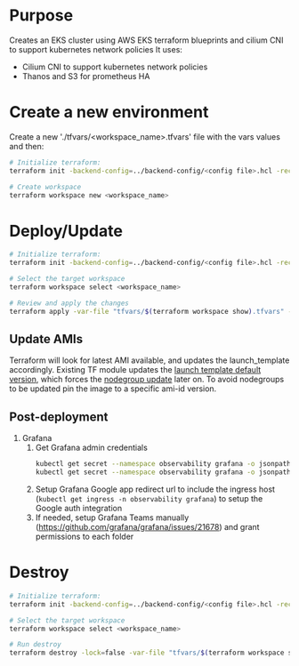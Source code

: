 # Purpose

Creates an EKS cluster using AWS EKS terraform blueprints and cilium CNI to support kubernetes network policies
It uses:

- Cilium CNI to support kubernetes network policies
- Thanos and S3 for prometheus HA

# Create a new environment

Create a new './tfvars/<workspace_name>.tfvars' file with the vars values and then:

```bash
# Initialize terraform:
terraform init -backend-config=../backend-config/<config file>.hcl -reconfigure -upgrade

# Create workspace
terraform workspace new <workspace_name>
```

# Deploy/Update

```bash
# Initialize terraform:
terraform init -backend-config=../backend-config/<config file>.hcl -reconfigure -upgrade

# Select the target workspace
terraform workspace select <workspace_name>

# Review and apply the changes
terraform apply -var-file "tfvars/$(terraform workspace show).tfvars" -parallelism=20
```

## Update AMIs

Terraform will look for latest AMI available, and updates the launch_template accordingly.
Existing TF module updates the [launch template default version](https://github.com/aws-ia/terraform-aws-eks-blueprints/blob/cccf5fd0a2742b0ca01df82925d41f5c77e27d12/modules/aws-eks-managed-node-groups/managed-launch-templates.tf#LL6C1-L6C1), which forces the [nodegroup update](https://github.com/aws-ia/terraform-aws-eks-blueprints/blob/cccf5fd0a2742b0ca01df82925d41f5c77e27d12/modules/aws-eks-managed-node-groups/main.tf#L40) later on.
To avoid nodegroups to be updated pin the image to a specific ami-id version.

## Post-deployment

1. Grafana
   1. Get Grafana admin credentials
      ```bash
      kubectl get secret --namespace observability grafana -o jsonpath="{.data.admin-user}" | base64 --decode ; echo
      kubectl get secret --namespace observability grafana -o jsonpath="{.data.admin-password}" | base64 --decode ; echo
      ```
   2. Setup Grafana Google app redirect url to include the ingress host (`kubectl get ingress -n observability grafana`) to setup the Google auth integration
   3. If needed, setup Grafana Teams manually (https://github.com/grafana/grafana/issues/21678) and grant permissions to each folder

# Destroy

```bash
# Initialize terraform:
terraform init -backend-config=../backend-config/<config file>.hcl -reconfigure -upgrade

# Select the target workspace
terraform workspace select <workspace_name>

# Run destroy
terraform destroy -lock=false -var-file "tfvars/$(terraform workspace show).tfvars" -refresh=false
```
